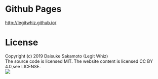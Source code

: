 # Github Pages
http://legitwhiz.github.io/

# License
Copyright (c) 2019 Daisuke Sakamoto (Legit Whiz)  
The source code is licensed MIT. The website content is licensed CC BY 4.0,see LICENSE.  
<img src="https://licensebuttons.net/l/by/4.0/80x15.png">

# 
